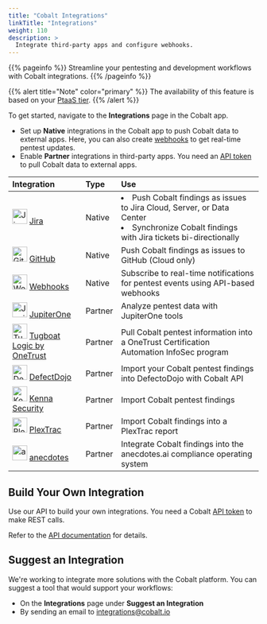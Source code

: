 ```yaml
---
title: "Cobalt Integrations"
linkTitle: "Integrations"
weight: 110
description: >
  Integrate third-party apps and configure webhooks.
---
```


{{% pageinfo %}}
Streamline your pentesting and development workflows with Cobalt integrations.
{{% /pageinfo %}}

{{% alert title="Note" color="primary" %}}
The availability of this feature is based on your <a href="https://www.cobalt.io/pentest-pricing" target="_blank">PtaaS tier</a>.
{{% /alert %}}
 
To get started, navigate to the **Integrations** page in the Cobalt app.

- Set up **Native** integrations in the Cobalt app to push Cobalt data to external apps. Here, you can also create [webhooks](/integrations/webhooks/) to get real-time pentest updates.
- Enable **Partner** integrations in third-party apps. You need an [API token](/apiusecases/create_asset/#create-an-api-token-in-the-cobalt-ui) to pull Cobalt data to external apps.

<!-- Links to Zendesk are temporary. We'll change them once the content is moved to Product Docs. -->
| Integration | Type | Use |
|:---|:---|:---|
| <img src="/integrations/Jira.png" alt="Jira icon" title="Jira icon" width="30"> [Jira](https://cobaltio.zendesk.com/hc/en-us/sections/4407694113044-Integration-Guides) | Native | <li>Push Cobalt findings as issues to Jira Cloud, Server, or Data Center</li><li>Synchronize Cobalt findings with Jira tickets bi-directionally</li>
| <img src="/integrations/Github.png" alt="GitHub icon" title="GitHub icon" width="30"> [GitHub](https://cobaltio.zendesk.com/hc/en-us/articles/360058712591-How-do-I-set-up-GitHub-Integration-) | Native | Push Cobalt findings as issues to GitHub (Cloud only)
| <img src="/integrations/Webhooks.png" alt="Webhooks icon" title="Webhooks icon" width="30"> [Webhooks](/integrations/webhooks/) | Native | Subscribe to real-time notifications for pentest events using API-based webhooks
| <img src="/integrations/Jupiterone.png" alt="JupiterOne icon" title="JupiterOne icon" width="30"> [JupiterOne](https://community.askj1.com/kb/articles/994-cobalt-integration-with-jupiterone) | Partner | Analyze pentest data with JupiterOne tools
| <img src="/integrations/Tugboatlogic.png" alt="Tugboat Logic by OneTrust icon" title="Tugboat Logic by OneTrust icon" width="30"> [Tugboat Logic by OneTrust](https://tugboatlogic.com/integrations/cobalt/) | Partner | Pull Cobalt pentest information into a OneTrust Certification Automation InfoSec program
| <img src="/integrations/Defectdojo.png" alt="DefectDojo icon" title="DefectDojo icon" width="30"> [DefectDojo](https://defectdojo.github.io/django-DefectDojo/integrations/parsers/#cobaltio-api-import) | Partner | Import your Cobalt pentest findings into DefectoDojo with Cobalt API
| <img src="/integrations/Kennasecurity.png" alt="Kenna Security icon" title="Kenna Security icon" width="30"> [Kenna Security](https://github.com/KennaSecurity/toolkit/tree/main/tasks/connectors/cobaltio#readme) | Partner | Import Cobalt pentest findings
| <img src="/integrations/PlexTrac.png" alt="PlexTrac icon" title="PlexTrac icon" width="30"> [PlexTrac](https://docs.plextrac.com/plextrac-documentation/product-documentation/account-management/account-admin/tools-and-integrations/integrations/cobalt) | Partner | Import Cobalt findings into a PlexTrac report
| <img src="/integrations/anecdotes.png" alt="anecdotes icon" title="anecdotes icon" width="30"> [anecdotes](https://intercom.help/anecdotes/en/articles/6508884-cobalt-getting-started-user-guide) | Partner | Integrate Cobalt findings into the anecdotes.ai compliance operating system

## Build Your Own Integration

Use our API to build your own integrations. You need a Cobalt [API token](/apiusecases/create_asset/#create-an-api-token-in-the-cobalt-ui) to make REST calls.

Refer to the [API documentation](https://docs.cobalt.io/) for details.

## Suggest an Integration

We're working to integrate more solutions with the Cobalt platform. You can suggest a tool that would support your workflows:

- On the **Integrations** page under **Suggest an Integration**
- By sending an email to [integrations@cobalt.io](mailto:integrations@cobalt.io)
